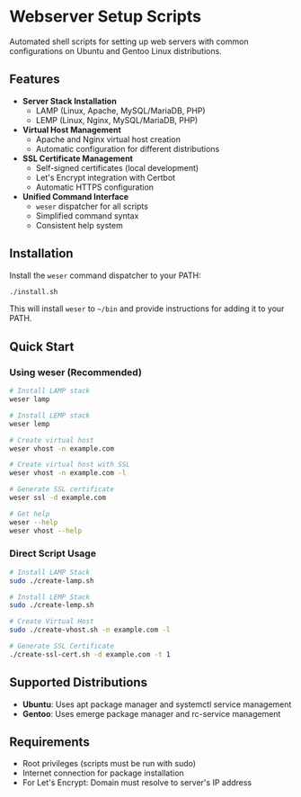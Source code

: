 # Webserver Setup Scripts

Automated shell scripts for setting up web servers with common configurations on Ubuntu and Gentoo Linux distributions.

## Features

- **Server Stack Installation**
  - LAMP (Linux, Apache, MySQL/MariaDB, PHP)
  - LEMP (Linux, Nginx, MySQL/MariaDB, PHP)
- **Virtual Host Management**
  - Apache and Nginx virtual host creation
  - Automatic configuration for different distributions
- **SSL Certificate Management**
  - Self-signed certificates (local development)
  - Let's Encrypt integration with Certbot
  - Automatic HTTPS configuration
- **Unified Command Interface**
  - `weser` dispatcher for all scripts
  - Simplified command syntax
  - Consistent help system

## Installation

Install the `weser` command dispatcher to your PATH:

```bash
./install.sh
```

This will install `weser` to `~/bin` and provide instructions for adding it to your PATH.

## Quick Start

### Using weser (Recommended)

```bash
# Install LAMP stack
weser lamp

# Install LEMP stack
weser lemp

# Create virtual host
weser vhost -n example.com

# Create virtual host with SSL
weser vhost -n example.com -l

# Generate SSL certificate
weser ssl -d example.com

# Get help
weser --help
weser vhost --help
```

### Direct Script Usage

```bash
# Install LAMP Stack
sudo ./create-lamp.sh

# Install LEMP Stack
sudo ./create-lemp.sh

# Create Virtual Host
sudo ./create-vhost.sh -n example.com -l

# Generate SSL Certificate
./create-ssl-cert.sh -d example.com -t 1
```

## Supported Distributions

- **Ubuntu**: Uses apt package manager and systemctl service management
- **Gentoo**: Uses emerge package manager and rc-service management

## Requirements

- Root privileges (scripts must be run with sudo)
- Internet connection for package installation
- For Let's Encrypt: Domain must resolve to server's IP address
